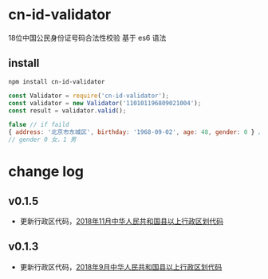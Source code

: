 # cn-id-validator
18位中国公民身份证号码合法性校验
基于 es6 语法
## install 

```
npm install cn-id-validator
```

```javascript
const Validator = require('cn-id-validator');
const validator = new Validator('110101196809021004');
const result = validator.valid();
```

```javascript
false // if faild
{ address: '北京市东城区', birthday: '1968-09-02', age: 48, gender: 0 } //if success
// gender 0 女，1 男
```

# change log
## v0.1.5
- 更新行政区代码，[2018年11月中华人民共和国县以上行政区划代码](http://www.mca.gov.cn/article/sj/xzqh/2018/201804-12/20181101021046.html)

## v0.1.3
- 更新行政区代码，[2018年9月中华人民共和国县以上行政区划代码](http://www.mca.gov.cn/article/sj/xzqh/2018/201804-12/20180910291042.html)